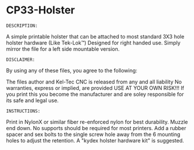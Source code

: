# CP33-Holster
	DESCRIPTION:
A simple printable holster that can be attached to most standard 3X3 hole holster hardware (Like Tek-Lok™)
Designed for right handed use. Simply mirror the file for a left side mountable version.

	DISCLAIMER:
By using any of these files, you agree to the following:

The files author and Kel-Tec CNC is released from any and all liability
No warranties, express or implied, are provided
USE AT YOUR OWN RISK!!! If you print this you become the manufacturer and are soley responsible for its safe and legal use.


	INSTRUCTIONS:
Print in NylonX or similar fiber re-enforced nylon for best durability. Muzzle end down. No supports should be required for most printers.
Add a rubber spacer and sex bolts to the single screw hole away from the 6 mounting holes to adjust the retention. A "kydex holster hardware kit" is suggested.
